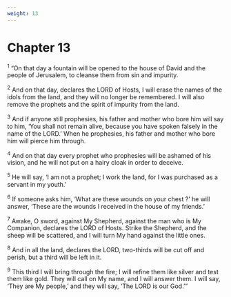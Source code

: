 ```yaml
---
weight: 13
---
```


# Chapter 13

<sup>1</sup> “On that day a fountain will be opened to the house of David and the people of Jerusalem, to cleanse them from sin and impurity. 

<sup>2</sup> And on that day, declares the LORD of Hosts, I will erase the names of the idols from the land, and they will no longer be remembered. I will also remove the prophets and the spirit of impurity from the land. 

<sup>3</sup> And if anyone still prophesies, his father and mother who bore him will say to him, ‘You shall not remain alive, because you have spoken falsely in the name of the LORD.’ When he prophesies, his father and mother who bore him will pierce him through. 

<sup>4</sup> And on that day every prophet who prophesies will be ashamed of his vision, and he will not put on a hairy cloak in order to deceive. 

<sup>5</sup> He will say, ‘I am not a prophet; I work the land, for I was purchased as a servant in my youth.’ 

<sup>6</sup> If someone asks him, ‘What are these wounds on your chest ?’ he will answer, ‘These are the wounds I received in the house of my friends.’ 

<sup>7</sup> Awake, O sword, against My Shepherd, against the man who is My Companion, declares the LORD of Hosts. Strike the Shepherd, and the sheep will be scattered, and I will turn My hand against the little ones. 

<sup>8</sup> And in all the land, declares the LORD, two-thirds will be cut off and perish, but a third will be left in it. 

<sup>9</sup> This third I will bring through the fire; I will refine them like silver and test them like gold. They will call on My name, and I will answer them. I will say, ‘They are My people,’ and they will say, ‘The LORD is our God.’” 


